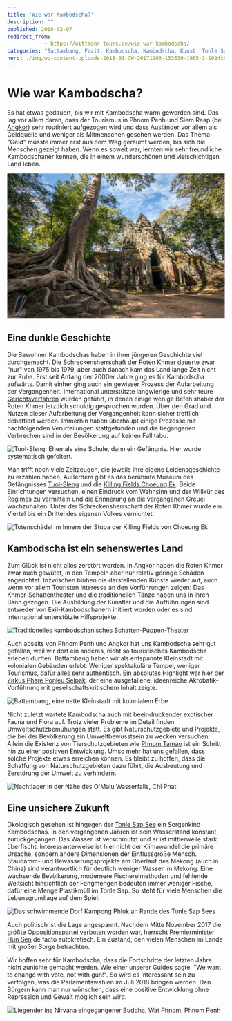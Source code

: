 ```yaml
---
title: 'Wie war Kambodscha?'
description: ""
published: 2018-02-07
redirect_from: 
            - https://wittmann-tours.de/wie-war-kambodscha/
categories: "Battambang, Fazit, Kambodscha, Kambodscha, Kunst, Tonle Sap"
hero: ./img/wp-content-uploads-2018-01-CW-20171203-153639-1965-1-1024x683.jpg
---
```

# Wie war Kambodscha?

Es hat etwas gedauert, bis wir mit Kambodscha warm geworden sind. Das lag vor allem daran, dass der Tourismus in Phnom Penh und Siem Reap (bei [Angkor](http://wittmann-tours.de/die-tempel-von-angkor/)) sehr routiniert aufgezogen wird und dass Ausländer vor allem als Geldquelle und weniger als Mitmenschen gesehen werden. Das Thema "Geld" musste immer erst aus dem Weg geräumt werden, bis sich die Menschen gezeigt haben. Wenn es soweit war, lernten wir sehr freundliche Kambodschaner kennen, die in einem wunderschönen und vielschichtigen Land leben.

![Das Nordtor von Ankgor Tom](./img/wp-content-uploads-2018-01-CW-20171203-153639-1965-1-1024x683.jpg)

<!--more-->

## Eine dunkle Geschichte

Die Bewohner Kambodschas haben in ihrer jüngeren Geschichte viel durchgemacht. Die Schreckensherrschaft der Roten Khmer dauerte zwar "nur" von 1975 bis 1979, aber auch danach kam das Land lange Zeit nicht zur Ruhe. Erst seit Anfang der 2000er Jahre ging es für Kambodscha aufwärts. Damit einher ging auch ein gewisser Prozess der Aufarbeitung der Vergangenheit. International unterstützte langwierige und sehr teure [Gerichtsverfahren](https://de.wikipedia.org/wiki/Rote-Khmer-Tribunal) wurden geführt, in denen einige wenige Befehlshaber der Roten Khmer letztlich schuldig gesprochen wurden. Über den Grad und Nutzen dieser Aufarbeitung der Vergangenheit kann sicher trefflich debattiert werden. Immerhin haben überhaupt einige Prozesse mit nachfolgenden Verurteilungen stattgefunden und die begangenen Verbrechen sind in der Bevölkerung auf keinen Fall tabu.

![Tuol-Sleng: Ehemals eine Schule, dann ein Gefängnis. Hier wurde systematisch gefoltert.](http://wittmann-tours.de/wp-content/uploads/2018/01/CW-20171129-090656-2962-1-1024x683.jpg)

Man trifft noch viele Zeitzeugen, die jeweils ihre eigene Leidensgeschichte zu erzählen haben. Außerdem gibt es das berühmte Museum des Gefängnisses [Tuol-Sleng](https://de.wikipedia.org/wiki/Tuol-Sleng-Genozid-Museum) und die [Killing Fields Choeung Ek](https://de.wikipedia.org/wiki/Killing_Fields). Beide Einrichtungen versuchen, einen Eindruck vom Wahnsinn und der Willkür des Regimes zu vermitteln und die Erinnerung an die vergangenen Greuel wachzuhalten. Unter der Schreckensherrschaft der Roten Khmer wurde ein Viertel bis ein Drittel des eigenen Volkes vernichtet.

![Totenschädel im Innern der Stupa der Killing Fields von Choeung Ek](http://wittmann-tours.de/wp-content/uploads/2018/01/CW-20171129-155605-1595-1-1024x683.jpg)

## Kambodscha ist ein sehenswertes Land

Zum Glück ist nicht alles zerstört worden. In Angkor haben die Roten Khmer zwar auch gewütet, in den Tempeln aber nur relativ geringe Schäden angerichtet. Inzwischen blühen die darstellenden Künste wieder auf, auch wenn vor allem Touristen Interesse an den Vorführungen zeigen: Das Khmer-Schattentheater und die traditionellen Tänze haben uns in ihren Bann gezogen. Die Ausbildung der Künstler und die Aufführungen sind entweder von Exil-Kambodschanern initiiert worden oder es sind international unterstützte Hilfsprojekte.

![Traditionelles kambodschanisches Schatten-Puppen-Theater](http://wittmann-tours.de/wp-content/uploads/2018/01/CW-20171206-194342-3543-Edit-1-1024x576.jpg)

Auch abseits von Phnom Penh und Angkor hat uns Kambodscha sehr gut gefallen, weil wir dort ein anderes, nicht so touristisches Kambodscha erleben durften. Battambang haben wir als entspannte Kleinstadt mit kolonialen Gebäuden erlebt: Weniger spektakuläre Tempel, weniger Tourismus, dafür alles sehr authentisch. Ein absolutes Highlight war hier der [Zirkus Phare Ponleu Selpak](https://phareps.org/events), der eine ausgefallene, ideenreiche Akrobatik-Vorführung mit gesellschaftskritischem Inhalt zeigte.

![Battambang, eine nette Kleinstadt mit kolonialem Erbe](http://wittmann-tours.de/wp-content/uploads/2018/01/CW-20171209-122316-3695-1-1024x683.jpg)

Nicht zuletzt wartete Kambodscha auch mit beeindruckender exotischer Fauna und Flora auf. Trotz vieler Probleme im Detail finden Umweltschutzbemühungen statt. Es gibt Naturschutzgebiete und Projekte, die bei der Bevölkerung ein Umweltbewusstsein zu wecken versuchen. Allein die Existenz von Tierschutzgebieten wie [Phnom Tamao](http://wittmann-tours.de/kuscheln-mit-elefanten-im-phnom-tamao/) ist ein Schritt hin zu einer positiven Entwicklung. Umso mehr hat uns gefallen, dass solche Projekte etwas erreichen können. Es bleibt zu hoffen, dass die Schaffung von Naturschutzgebieten dazu führt, die Ausbeutung und Zerstörung der Umwelt zu verhindern.

![Nachtlager in der Nähe des O'Malu Wasserfalls, Chi Phat](http://wittmann-tours.de/wp-content/uploads/2018/01/CW-20171215-072058-4095-HDR-1-1024x683.jpg)

## Eine unsichere Zukunft

Ökologisch gesehen ist hingegen der [Tonle Sap See](<https://de.wikipedia.org/wiki/Tonle_Sap_(See)>) ein Sorgenkind Kambodschas. In den vergangenen Jahren ist sein Wasserstand konstant zurückgegangen. Das Wasser ist verschmutzt und er ist mittlerweile stark überfischt. Interessanterweise ist hier nicht der Klimawandel die primäre Ursache, sondern andere Dimensionen der Einflussgröße Mensch. Staudamm- und Bewässerungsprojekte am Oberlauf des Mekong (auch in China) sind verantwortlich für deutlich weniger Wasser im Mekong. Eine wachsende Bevölkerung, modernere Fischereimethoden und fehlende Weitsicht hinsichtlich der Fangmengen bedeuten immer weniger Fische, dafür eine Menge Plastikmüll im Tonle Sap. So steht für viele Menschen die Lebensgrundlage auf dem Spiel.

![Das schwimmende Dorf Kampong Phluk an Rande des Tonle Sap Sees](http://wittmann-tours.de/wp-content/uploads/2018/01/CW-20171205-112453-2294-1-1024x683.jpg)

Auch politisch ist die Lage angespannt. Nachdem Mitte November 2017 die [größte Oppositionspartei verboten worden war](http://www.zeit.de/politik/ausland/2017-11/kambodscha-oberstes-gericht-oppositionspartei), herrscht Premierminister [Hun Sen](https://de.wikipedia.org/wiki/Hun_Sen) de facto autokratisch. Ein Zustand, den vielen Menschen im Lande mit großer Sorge betrachten.

Wir hoffen sehr für Kambodscha, dass die Fortschritte der letzten Jahre nicht zunichte gemacht werden. Wie einer unserer Guides sagte: "We want to change with vote, not with gun!". So wird es interessant sein zu verfolgen, was die Parlamentswahlen im Juli 2018 bringen werden. Den Bürgern kann man nur wünschen, dass eine positive Entwicklung ohne Repression und Gewalt möglich sein wird.

![Liegender ins Nirvana eingegangener Buddha, Wat Phnom, Phnom Penh](http://wittmann-tours.de/wp-content/uploads/2018/01/CW-20171201-120514-3182-1-1024x683.jpg)
